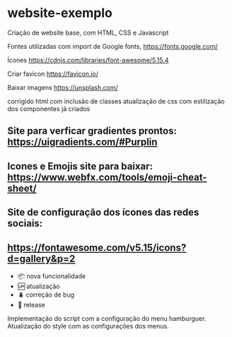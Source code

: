 # website-exemplo

Criação de website base, com HTML, CSS e Javascript

Fontes utilizadas com import de Google fonts, https://fonts.google.com/

Ícones https://cdnjs.com/libraries/font-awesome/5.15.4

Criar favicon https://favicon.io/

Baixar imagens https://unsplash.com/

corrigido html com inclusão de classes
atualização de css com estilização dos componentes já criados

## Site para verficar gradientes prontos: https://uigradients.com/#Purplin

## Icones e Emojis site para baixar: https://www.webfx.com/tools/emoji-cheat-sheet/

## Site de configuração dos ícones das redes sociais:

## https://fontawesome.com/v5.15/icons?d=gallery&p=2

- :package: nova funcionalidade
- :up: atualização
- :beetle: correção de bug
- :checkered_flag: release

Implementação do script com a configuração do menu hamburguer.
Atualização do style com as configurações dos menus.
